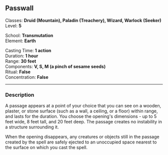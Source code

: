 ## Passwall

Classes: **Druid (Mountain), Paladin (Treachery), Wizard, Warlock (Seeker)**  
Level: **5**  

School: **Transmutation**  
Element: **Earth**  

Casting Time: **1 action**  
Duration: **1 hour**  
Range: **30 feet**  
Components: **V, S, M (a pinch of sesame seeds)**  
Ritual: **False**  
Concentration: **False**  

------

### Description

A passage appears at a point of your choice that you can see on a wooden, plaster, or stone surface (such as a wall, a ceiling, or a floor) within range, and lasts for the duration. You choose the opening's dimensions - up to 5 feet wide, 8 feet tall, and 20 feet deep. The passage creates no instability in a structure surrounding it.

When the opening disappears, any creatures or objects still in the passage created by the spell are safely ejected to an unoccupied space nearest to the surface on which you cast the spell.